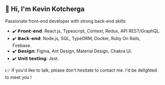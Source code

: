 ## 👋 Hi, I'm Kevin Kotcherga 

Passionate front-end developer with strong back-end skills: 

* ✔️ 𝗙𝗿𝗼𝗻𝘁-𝗲𝗻𝗱: React.js, Typescript, Context, Redux, API REST/GraphQL.
* ✔️ 𝗕𝗮𝗰𝗸-𝗲𝗻𝗱: Node.js, SQL, TypeORM, Docker, Ruby On Rails, Firebase.
* ✔️ 𝗗𝗲𝘀𝗶𝗴𝗻: Figma, Ant Design, Material Design, Chakra UI.
* ✔️ 𝗨𝗻𝗶𝘁 𝘁𝗲𝘀𝘁𝗶𝗻𝗴: Jest.

👉 If you'd like to talk, please don't hesitate to contact me. I'd be delighted to meet you !
